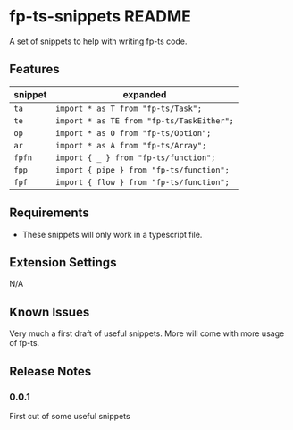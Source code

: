 # fp-ts-snippets README

A set of snippets to help with writing fp-ts code.

## Features

| snippet | expanded |
|--|--|
| `ta` | `import * as T from "fp-ts/Task";` |
|`te`    | `import * as TE from "fp-ts/TaskEither";`|
|`op`    | `import * as O from "fp-ts/Option";`|
|`ar`    | `import * as A from "fp-ts/Array";`|
|`fpfn`  | `import { _ } from "fp-ts/function";`
|`fpp` | `import { pipe } from "fp-ts/function";`|
|`fpf` | `import { flow } from "fp-ts/function";`|


## Requirements

- These snippets will only work in a typescript file.

## Extension Settings

N/A

## Known Issues

Very much a first draft of useful snippets. More will come with more usage of fp-ts.

## Release Notes

### 0.0.1
First cut of some useful snippets
